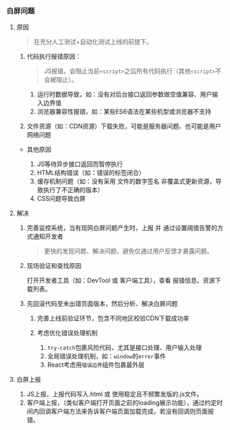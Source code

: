 ### 白屏问题
1. 原因

    >在充分人工测试+自动化测试上线的前提下。

    1. 代码执行报错原因：

        >JS报错，会阻止当前`<script>`之后所有代码执行（其他`<script>`不会被阻止）。

        1. 运行时数据导致，如：没有对后台接口返回参数做空值兼容、用户输入边界值
        2. 浏览器兼容性报错，如：某些ES6语法在某些机型或浏览器不支持
    2. 文件资源（如：CDN资源）下载失败，可能是服务器问题、也可能是用户网络问题

    - 其他原因

        1. JS等待异步接口返回而暂停执行
        2. HTML结构错误（如：错误的标签闭合）
        3. 缓存机制问题（如：没有采用 文件的数字签名 非覆盖式更新资源，导致执行了不正确的版本）
        4. CSS问题导致白屏
2. 解决

    1. 完善监控系统，当有现网白屏问题产生时，上报 并 通过设置阈值告警的方式通知开发者

        >更快的发现问题、解决问题，避免仅通过用户反馈才暴露问题。
    2. 现场验证和查找原因

        打开开发者工具（如：DevTool 或 客户端工具），查看 报错信息、资源下载列表。
    3. 先回滚代码至未出错页面版本，然后分析、解决白屏问题

        1. 完善上线前验证环节，包含不同地区校验CDN下载成功率
        2. 考虑优化错误处理机制

            1. `try-catch`包裹风险代码，尤其是接口处理、用户输入处理
            2. 全局错误处理机制，如：`window`的`error`事件
            3. React考虑用`错误边界`组件包裹最外层
3. 白屏上报

    1. JS上报，上报代码写入.html 或 使用稳定且不频繁发版的.js文件。
    2. 客户端上报，（类似客户端打开页面之前的loading展示功能），通过约定时间内回调客户端方法来告诉客户端页面加载完成，若没有回调则页面报错。
